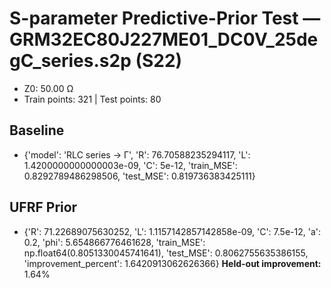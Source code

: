 # S-parameter Predictive-Prior Test — GRM32EC80J227ME01_DC0V_25degC_series.s2p (S22)
- Z0: 50.00 Ω
- Train points: 321  |  Test points: 80

## Baseline
- {'model': 'RLC series -> Γ', 'R': 76.70588235294117, 'L': 1.4200000000000003e-09, 'C': 5e-12, 'train_MSE': 0.8292789486298506, 'test_MSE': 0.819736383425111}

## UFRF Prior
- {'R': 71.22689075630252, 'L': 1.1157142857142858e-09, 'C': 7.5e-12, 'a': 0.2, 'phi': 5.654866776461628, 'train_MSE': np.float64(0.8051330045741641), 'test_MSE': 0.8062755635386155, 'improvement_percent': 1.6420913062626366}
**Held-out improvement:** 1.64%